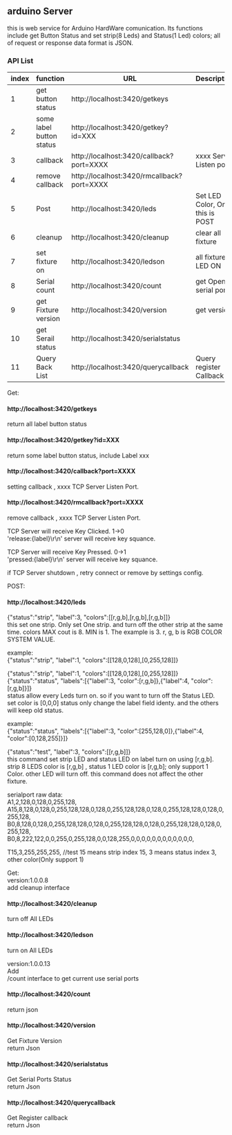 ﻿
## arduino Server  
this is web service for Arduino HardWare comunication. Its functions include get Button Status and set strip(8 Leds) and Status(1 Led) colors;
all of request or response data format is JSON.

### API List   
|index| function      | URL | Description |
| --- | ----------- |---- | ----------- |
|1|   get button status    | http://localhost:3420/getkeys |       |
|2|  some label button status     | http://localhost:3420/getkey?id=XXX |       |
|3|  callback     | http://localhost:3420/callback?port=XXXX |  xxxx Server Listen port     |
|4|  remove callback     | http://localhost:3420/rmcallback?port=XXXX |       |
|5|  Post     | http://localhost:3420/leds |  Set LED Color, Only this is POST    |
|6|   cleanup    | http://localhost:3420/cleanup |  clear all fixture     |
|7| set fixture on     | http://localhost:3420/ledson |    all fixture LED ON    |
|8|  Serial count     | http://localhost:3420/count |   get Opened serial port    |
|9|   get Fixture version    | http://localhost:3420/version |  get version     |
|10|   get Serail status    | http://localhost:3420/serialstatus |       |
|11|  Query Back List     | http://localhost:3420/querycallback |   Query register Callback    |


Get:  
#### http://localhost:3420/getkeys   
return all label button status   
#### http://localhost:3420/getkey?id=XXX    
return some label button status, include Label xxx    


#### http://localhost:3420/callback?port=XXXX    
setting callback , xxxx TCP Server Listen Port.    

#### http://localhost:3420/rmcallback?port=XXXX    
remove callback , xxxx TCP Server Listen Port.    

TCP Server will receive Key Clicked. 1->0    
'release:{label}\r\n'    server will receive key squance.    

TCP Server will receive Key Pressed. 0->1    
'pressed:{label}\r\n'    server will receive key squance.    

if TCP Server shutdown , retry connect or remove by settings config.    

POST:   
#### http://localhost:3420/leds   
{"status":"strip",  "label":3,  "colors":[[r,g,b],[r,g,b],[r,g,b]]}   
this set one strip. Only set One strip. and turn off the other strip at the same time.
colors MAX cout is 8. MIN is 1. The example is 3. r, g, b is RGB COLOR SYSTEM VALUE.

example:   
{"status":"strip",  "label":1,  "colors":[[128,0,128],[0,255,128]]}   

{"status":"strip",  "label":1,  "colors":[[128,0,128],[0,255,128]]}   
{"status":"status",  "labels":[{"label":3,  "color":[r,g,b]},{"label":4,  "color":[r,g,b]}]}   
status allow every Leds turn on. so if you want to turn off the Status LED. set color is  [0,0,0]
status only change the label field identy. and the others will keep old status.

example:   
{"status":"status",  "labels":[{"label":3,  "color":[255,128,0]},{"label":4,  "color":[0,128,255]}]}   


{"status":"test",  "label":3,  "colors":[[r,g,b]]}    
this command set strip LED and status LED on label turn on using [r,g,b]. strip 8 LEDS color is [r,g,b] , status 1 LED color is [r,g,b]; only support 1 Color.
other LED will turn off. this command does not affect the other fixture.   

serialport raw data:   
A1,2,128,0,128,0,255,128,   
A15,8,128,0,128,0,255,128,128,0,128,0,255,128,128,0,128,0,255,128,128,0,128,0,255,128,   
B0,8,128,0,128,0,255,128,128,0,128,0,255,128,128,0,128,0,255,128,128,0,128,0,255,128,   
B0,8,222,122,0,0,255,0,255,128,0,0,128,255,0,0,0,0,0,0,0,0,0,0,0,0,   

T15,3,255,255,255,  //test  15 means strip index 15, 3 means status index 3, other color(Only support 1)   

Get:   
version:1.0.0.8   
add cleanup interface   
#### http://localhost:3420/cleanup   
turn off All LEDs   
#### http://localhost:3420/ledson   
turn on All LEDs  

version:1.0.0.13   
Add   
/count interface to get current use serial ports  
#### http://localhost:3420/count   
return json   

#### http://localhost:3420/version   
Get Fixture Version   
return Json    


#### http://localhost:3420/serialstatus    
Get Serial Ports Status    
return Json   


#### http://localhost:3420/querycallback    
Get Register callback    
return Json    

